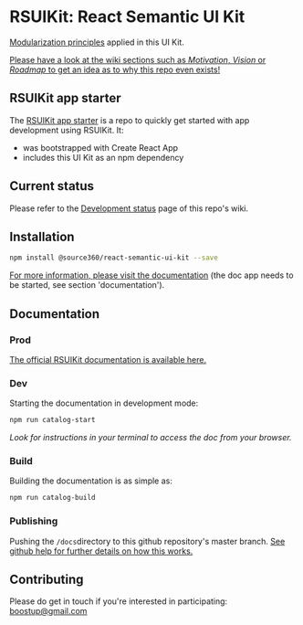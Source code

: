 # RSUIKit: React Semantic UI Kit

[Modularization principles](https://github.com/boostup/react-semantic-ui-kit/wiki/Modularization:-Atomic-design-principles) applied in this UI Kit.

[Please have a look at the wiki sections such as _Motivation_, _Vision_ or _Roadmap_ to get an idea as to why this repo even exists!](https://github.com/boostup/react-semantic-ui-kit/wiki)

## RSUIKit app starter
The [RSUIKit app starter](https://github.com/boostup/RSUIKit-app-starter) is a repo to quickly get started with app development using RSUIKit.  It:
- was bootstrapped with Create React App
- includes this UI Kit as an npm dependency

## Current status
Please refer to the [Development status](https://github.com/boostup/react-semantic-ui-kit/wiki/Development-status) page of this repo's wiki.


## Installation

```bash {cmd=true}
npm install @source360/react-semantic-ui-kit --save
```

[For more information, please visit the documentation](http://localhost:4000/#/) (the doc app needs to be started, see section 'documentation').

## Documentation

### Prod
[The official RSUIKit documentation is available here.](https://boostup.github.io/react-semantic-ui-kit/)


### Dev

Starting the documentation in development mode: 
```bash {cmd=true}
npm run catalog-start
```
_Look for instructions in your terminal to access the doc from your browser._


### Build

Building the documentation is as simple as:

```bash {cmd=true}
npm run catalog-build
```

### Publishing
Pushing the ```/docs```directory to this github repository's master branch. [See github help for further details on how this works.](https://help.github.com/articles/configuring-a-publishing-source-for-github-pages/#publishing-your-github-pages-site-from-a-docs-folder-on-your-master-branch)



## Contributing

Please do get in touch if you're interested in participating: boostup@gmail.com